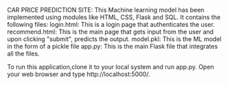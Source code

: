 CAR PRICE PREDICTION SITE:
This Machine learning model has been implemented using modules like HTML, CSS, Flask and SQL.
It contains the following files:
  login.html: This is a login page that authenticates the user.
  recommend.html: This is the main page that gets input from the user and upon clicking "submit", predicts the output.
  model.pkl: This is the ML model in the form of a pickle file
  app.py: This is the main Flask file that integrates all the files.
  
To run this application,clone it to your local system and run app.py. Open your web browser and type http://localhost:5000/.

